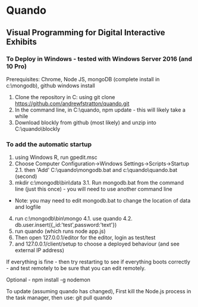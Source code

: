 # Quando
## Visual Programming for Digital Interactive Exhibits

### To Deploy in Windows - tested with Windows Server 2016 (and 10 Pro)

Prerequisites: Chrome, Node JS, mongoDB (complete install in c:\mongodb), github windows install

1. Clone the repository in C: using git clone https://github.com/andrewfstratton/quando.git
2. In the command line, in C:\quando, npm update - this will likely take a while
3. Download blockly from github (most likely) and unzip into C:\quando\blockly

### To add the automatic startup
1. using Windows R, run gpedit.msc
2. Choose Computer Configuration->Windows Settings->Scripts->Startup
2.1. then 'Add' C:\quando\mongodb.bat and c:\quando\quando.bat (second)
3. mkdir c:\mongodb\bin\data
3.1. Run mongodb.bat from the command line (just this once) - you will need to use another command line
- Note: you may need to edit mongodb.bat to change the location of data and logfile
4. run c:\mongodb\bin\mongo
4.1. use quando
4.2. db.user.insert({_id:'test',password:'text'})
5. run quando (which runs node app.js)
6. Then open 127.0.0.1/editor for the editor, login as test/test
7. and 127.0.0.1/client/setup to choose a deployed behaviour (and see external IP address)

If everything is fine - then try restarting to see if everything boots correctly - and test remotely to be sure that you can edit remotely.

Optional - npm install -g nodemon

To update (assuming quando has changed), First kill the Node.js process in the task manager,
then use:
git pull
quando